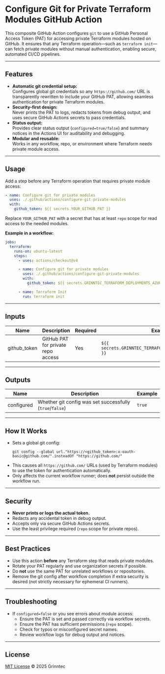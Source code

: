 # Configure Git for Private Terraform Modules GitHub Action

This composite GitHub Action configures `git` to use a GitHub Personal Access Token (PAT) for accessing private Terraform modules hosted on GitHub. It ensures that any Terraform operation—such as `terraform init`—can fetch private modules without manual authentication, enabling secure, automated CI/CD pipelines.

---

## Features

- **Automatic git credential setup:**  
  Configures global git credentials so any `https://github.com/` URL is transparently rewritten to include your GitHub PAT, allowing seamless authentication for private Terraform modules.
- **Security-first design:**  
  Never prints the PAT to logs, redacts tokens from debug output, and uses secure GitHub Actions secrets to pass credentials.
- **Status output:**  
  Provides clear status output (`configured=true/false`) and summary notices in the Actions UI for auditability and debugging.
- **Modular and reusable:**  
  Works in any workflow, repo, or environment where Terraform needs private module access.

---

## Usage

Add a step before any Terraform operation that requires private module access:

```yaml
- name: Configure git for private modules
  uses: ./.github/actions/configure-git-private-modules
  with:
    github_token: ${{ secrets.YOUR_GITHUB_PAT }}
```

Replace `YOUR_GITHUB_PAT` with a secret that has at least `repo` scope for read access to the needed modules.

**Example in a workflow:**

```yaml
jobs:
  terraform:
    runs-on: ubuntu-latest
    steps:
      - uses: actions/checkout@v4

      - name: Configure git for private modules
        uses: ./.github/actions/configure-git-private-modules
        with:
          github_token: ${{ secrets.GRINNTEC_TERRAFORM_DEPLOYMENTS_AZURE_PAT }}

      - name: Terraform Init
        run: terraform init
```

---

## Inputs

| Name          | Description                            | Required | Example                              |
|---------------|----------------------------------------|----------|--------------------------------------|
| github_token  | GitHub PAT for private repo access     | Yes      | `${{ secrets.GRINNTEC_TERRAFORM_DEPLOYMENTS_AZURE_PAT }}` |

---

## Outputs

| Name        | Description                                                 | Example  |
|-------------|-------------------------------------------------------------|----------|
| configured  | Whether git config was set successfully (`true`/`false`)    | `true`   |

---

## How It Works

- Sets a global git config:
  ```
  git config --global url."https://<github_token>:x-oauth-basic@github.com/".insteadOf "https://github.com/"
  ```
- This causes all `https://github.com/` URLs (used by Terraform modules) to use the token for authentication automatically.
- Only affects the current workflow runner; does **not** persist outside the workflow run.

---

## Security

- **Never prints or logs the actual token.**
- Redacts any accidental token in debug output.
- Accepts only via secure GitHub Actions secrets.
- Use the least privilege required (`repo` scope for private repos).

---

## Best Practices

- Use this action **before** any Terraform step that reads private modules.
- Rotate your PAT regularly and use organization secrets if possible.
- Do **not** use the same PAT for unrelated workflows or repositories.
- Remove the git config after workflow completion if extra security is desired (not strictly necessary for ephemeral CI runners).

---

## Troubleshooting

- If `configured=false` or you see errors about module access:
  - Ensure the PAT is set and passed correctly via workflow secrets.
  - Ensure the PAT has sufficient permissions (`repo` scope).
  - Check for typos or misconfigured secret names.
  - Review workflow logs for debug output and notices.

---

## License

[MIT License](../LICENSE) © 2025 Grinntec
